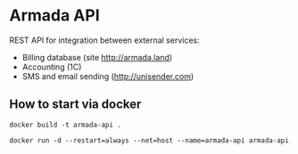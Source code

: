 # Armada API

REST API for integration between external services:

- Billing database (site http://armada.land)
- Accounting (1C)
- SMS and email sending (http://unisender.com)

## How to start via docker

    docker build -t armada-api .

    docker run -d --restart=always --net=host --name=armada-api armada-api
